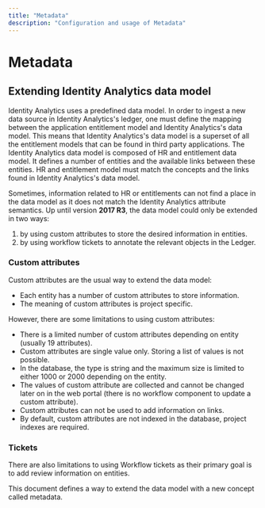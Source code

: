 ```yaml
---
title: "Metadata"
description: "Configuration and usage of Metadata"
---
```


# Metadata

## Extending Identity Analytics data model

Identity Analytics uses a predefined data model.
In order to ingest a new data source in Identity Analytics's ledger, one must define the mapping between the application entitlement model and Identity Analytics's data model.
This means that Identity Analytics's data model is a superset of all the entitlement models that can be found in third party applications.
The Identity Analytics data model is composed of HR and entitlement data model. It defines a number of entities and the available links between these entities.
HR and entitlement model must match the concepts and the links found in Identity Analytics's data model.

Sometimes, information related to HR or entitlements can not find a place in the data model as it does not match the Identity Analytics attribute semantics.
Up until version **2017 R3**, the data model could only be extended in two ways:

1. by using custom attributes to store the desired information in entities.
2. by using workflow tickets to annotate the relevant objects in the Ledger.

### Custom attributes

Custom attributes are the usual way to extend the data model:

- Each entity has a number of custom attributes to store information.
- The meaning of custom attributes is project specific.

However, there are some limitations to using custom attributes:

- There is a limited number of custom attributes depending on entity (usually 19 attributes).
- Custom attributes are single value only. Storing a list of values is not possible.
- In the database, the type is string and the maximum size is limited to either 1000 or 2000 depending on the entity.
- The values of custom attribute are collected and cannot be changed later on in the web portal (there is no workflow component to update a custom attribute).
- Custom attributes can not be used to add information on links.
- By default, custom attributes are not indexed in the database, project indexes are required.

### Tickets

There are also limitations to using Workflow tickets as their primary goal is to add review information on entities.

This document defines a way to extend the data model with a new concept called metadata.
